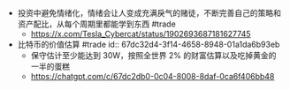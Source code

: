 - 投资中避免情绪化，情绪会让人变成充满戾气的赌徒，不断完善自己的策略和资产配比，从每个周期里都能学到东西 #trade
	- https://x.com/Tesla_Cybercat/status/1902693687181627745
- 比特币的价值估算 #trade
  id:: 67dc32d4-3f14-4658-8948-01a1da6b93eb
	- 保守估计至少能达到 30W，按照全世界 2% 的财富估算以及吃掉黄金的一半的蛋糕
	- https://chatgpt.com/c/67dc2db0-0c04-8008-8daf-0ca6f406bb48